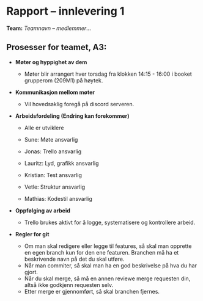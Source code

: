 # Rapport – innlevering 1
**Team:** *Teamnavn* – *medlemmer*...







## Prosesser for teamet, A3:

* **Møter og hyppighet av dem**
    * Møter blir arrangert hver torsdag fra klokken 14:15 - 16:00 i booket grupperom (209M1) på høytek. 

* **Kommunikasjon mellom møter**
    * Vil hovedsaklig foregå på discord serveren.

* **Arbeidsfordeling (Endring kan forekommer)**
    * Alle er utviklere

    * Sune: Møte ansvarlig
    * Jonas: Trello ansvarlig
    * Lauritz: Lyd, grafikk ansvarlig
    * Kristian: Test ansvarlig
    * Vetle: Struktur ansvarlig
    * Mathias: Kodestil ansvarlig

* **Oppfølging av arbeid**
    * Trello brukes aktivt for å logge, systematisere og kontrollere arbeid.

* **Regler for git**
    * Om man skal redigere eller legge til features, så skal man opprette en egen branch kun for den ene featuren. Branchen må ha et beskrivende navn på det du skal utføre. 
    * Når man commiter, så skal man ha en god beskrivelse på hva du har gjort.
    * Når du skal merge, så må en annen reviewe merge requesten din, altså ikke godkjenn requesten selv.
    * Etter merge er gjennomført, så skal branchen fjernes.


 